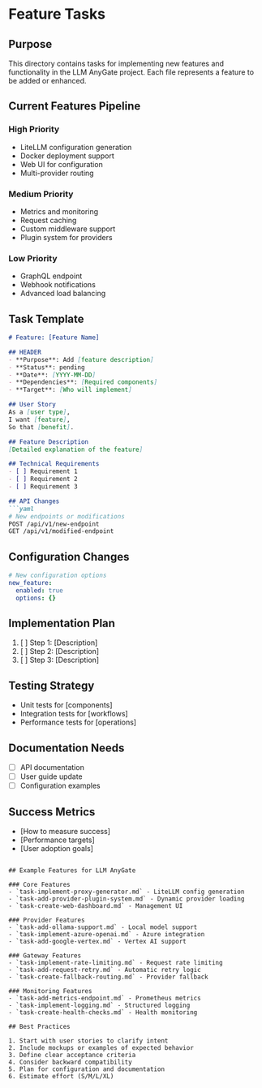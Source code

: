 # Feature Tasks

## Purpose

This directory contains tasks for implementing new features and functionality in the LLM AnyGate project. Each file represents a feature to be added or enhanced.

## Current Features Pipeline

### High Priority
- LiteLLM configuration generation
- Docker deployment support
- Web UI for configuration
- Multi-provider routing

### Medium Priority  
- Metrics and monitoring
- Request caching
- Custom middleware support
- Plugin system for providers

### Low Priority
- GraphQL endpoint
- Webhook notifications
- Advanced load balancing

## Task Template

```markdown
# Feature: [Feature Name]

## HEADER
- **Purpose**: Add [feature description]
- **Status**: pending
- **Date**: [YYYY-MM-DD]
- **Dependencies**: [Required components]
- **Target**: [Who will implement]

## User Story
As a [user type],
I want [feature],
So that [benefit].

## Feature Description
[Detailed explanation of the feature]

## Technical Requirements
- [ ] Requirement 1
- [ ] Requirement 2
- [ ] Requirement 3

## API Changes
```yaml
# New endpoints or modifications
POST /api/v1/new-endpoint
GET /api/v1/modified-endpoint
```

## Configuration Changes
```yaml
# New configuration options
new_feature:
  enabled: true
  options: {}
```

## Implementation Plan
1. [ ] Step 1: [Description]
2. [ ] Step 2: [Description]
3. [ ] Step 3: [Description]

## Testing Strategy
- Unit tests for [components]
- Integration tests for [workflows]
- Performance tests for [operations]

## Documentation Needs
- [ ] API documentation
- [ ] User guide update
- [ ] Configuration examples

## Success Metrics
- [How to measure success]
- [Performance targets]
- [User adoption goals]
```

## Example Features for LLM AnyGate

### Core Features
- `task-implement-proxy-generator.md` - LiteLLM config generation
- `task-add-provider-plugin-system.md` - Dynamic provider loading
- `task-create-web-dashboard.md` - Management UI

### Provider Features
- `task-add-ollama-support.md` - Local model support
- `task-implement-azure-openai.md` - Azure integration
- `task-add-google-vertex.md` - Vertex AI support

### Gateway Features
- `task-implement-rate-limiting.md` - Request rate limiting
- `task-add-request-retry.md` - Automatic retry logic
- `task-create-fallback-routing.md` - Provider fallback

### Monitoring Features
- `task-add-metrics-endpoint.md` - Prometheus metrics
- `task-implement-logging.md` - Structured logging
- `task-create-health-checks.md` - Health monitoring

## Best Practices

1. Start with user stories to clarify intent
2. Include mockups or examples of expected behavior
3. Define clear acceptance criteria
4. Consider backward compatibility
5. Plan for configuration and documentation
6. Estimate effort (S/M/L/XL)